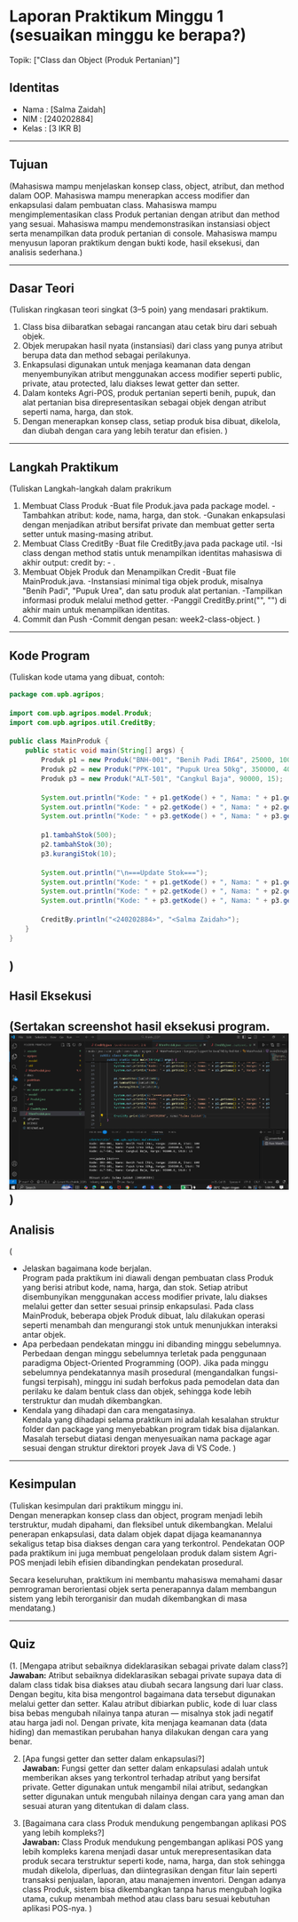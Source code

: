 # Laporan Praktikum Minggu 1 (sesuaikan minggu ke berapa?)
Topik: ["Class dan Object (Produk Pertanian)"]

## Identitas
- Nama  : [Salma Zaidah]
- NIM   : [240202884]
- Kelas : [3 IKR B]

---

## Tujuan
(Mahasiswa mampu menjelaskan konsep class, object, atribut, dan method dalam OOP.
Mahasiswa mampu menerapkan access modifier dan enkapsulasi dalam pembuatan class.
Mahasiswa mampu mengimplementasikan class Produk pertanian dengan atribut dan method yang sesuai.
Mahasiswa mampu mendemonstrasikan instansiasi object serta menampilkan data produk pertanian di console.
Mahasiswa mampu menyusun laporan praktikum dengan bukti kode, hasil eksekusi, dan analisis sederhana.)

---

## Dasar Teori
(Tuliskan ringkasan teori singkat (3–5 poin) yang mendasari praktikum.  
1. Class bisa diibaratkan sebagai rancangan atau cetak biru dari sebuah objek.  
2. Objek merupakan hasil nyata (instansiasi) dari class yang punya atribut berupa data dan method sebagai perilakunya.   
3. Enkapsulasi digunakan untuk menjaga keamanan data dengan menyembunyikan atribut menggunakan access modifier seperti public, private, atau protected, lalu diakses lewat getter dan setter.
4. Dalam konteks Agri-POS, produk pertanian seperti benih, pupuk, dan alat pertanian bisa direpresentasikan sebagai objek dengan atribut seperti nama, harga, dan stok.
5. Dengan menerapkan konsep class, setiap produk bisa dibuat, dikelola, dan diubah dengan cara yang lebih teratur dan efisien. )

---

## Langkah Praktikum
(Tuliskan Langkah-langkah dalam prakrikum
1. Membuat Class Produk
-Buat file Produk.java pada package model.
-Tambahkan atribut: kode, nama, harga, dan stok.
-Gunakan enkapsulasi dengan menjadikan atribut bersifat  private dan membuat getter serta setter untuk masing-masing atribut.  
2. Membuat Class CreditBy
-Buat file CreditBy.java pada package util.
-Isi class dengan method statis untuk menampilkan identitas mahasiswa di akhir output: credit by: <NIM> - <Nama>.  
3. Membuat Objek Produk dan Menampilkan Credit
-Buat file MainProduk.java.
-Instansiasi minimal tiga objek produk, misalnya "Benih Padi", "Pupuk Urea", dan satu produk alat pertanian.
-Tampilkan informasi produk melalui method getter.
-Panggil CreditBy.print("<NIM>", "<Nama>") di akhir main untuk menampilkan identitas.
4. Commit dan Push
-Commit dengan pesan: week2-class-object. )

---

## Kode Program
(Tuliskan kode utama yang dibuat, contoh:  

```java
package com.upb.agripos;

import com.upb.agripos.model.Produk;
import com.upb.agripos.util.CreditBy;

public class MainProduk {
    public static void main(String[] args) {
        Produk p1 = new Produk("BNH-001", "Benih Padi IR64", 25000, 100);
        Produk p2 = new Produk("PPK-101", "Pupuk Urea 50kg", 350000, 40);
        Produk p3 = new Produk("ALT-501", "Cangkul Baja", 90000, 15);

        System.out.println("Kode: " + p1.getKode() + ", Nama: " + p1.getNama() + ", Harga: " + p1.getHarga() + ", Stok: " + p1.getStok());
        System.out.println("Kode: " + p2.getKode() + ", Nama: " + p2.getNama() + ", Harga: " + p2.getHarga() + ", Stok: " + p2.getStok());
        System.out.println("Kode: " + p3.getKode() + ", Nama: " + p3.getNama() + ", Harga: " + p3.getHarga() + ", Stok: " + p3.getStok());

        p1.tambahStok(500);
        p2.tambahStok(30);
        p3.kurangiStok(10);

        System.out.println("\n===Update Stok===");
        System.out.println("Kode: " + p1.getKode() + ", Nama: " + p1.getNama() + ", Harga: " + p1.getHarga() + ", Stok: " + p1.getStok());
        System.out.println("Kode: " + p2.getKode() + ", Nama: " + p2.getNama() + ", Harga: " + p2.getHarga() + ", Stok: " + p2.getStok());
        System.out.println("Kode: " + p3.getKode() + ", Nama: " + p3.getNama() + ", Harga: " + p3.getHarga() + ", Stok: " + p3.getStok());

        CreditBy.println("<240202884>", "<Salma Zaidah>");
    }
}

```
)
---

## Hasil Eksekusi
(Sertakan screenshot hasil eksekusi program.  
![Screenshot hasil](./screenshots/Week2.PNG)
)
---

## Analisis
(
- Jelaskan bagaimana kode berjalan.  
Program pada praktikum ini diawali dengan pembuatan class Produk yang berisi atribut kode, nama, harga, dan stok. Setiap atribut disembunyikan menggunakan access modifier private, lalu diakses melalui getter dan setter sesuai prinsip enkapsulasi. Pada class MainProduk, beberapa objek Produk dibuat, lalu dilakukan operasi seperti menambah dan mengurangi stok untuk menunjukkan interaksi antar objek.
- Apa perbedaan pendekatan minggu ini dibanding minggu sebelumnya.  
Perbedaan dengan minggu sebelumnya terletak pada penggunaan paradigma Object-Oriented Programming (OOP). Jika pada minggu sebelumnya pendekatannya masih prosedural (mengandalkan fungsi-fungsi terpisah), minggu ini sudah berfokus pada pemodelan data dan perilaku ke dalam bentuk class dan objek, sehingga kode lebih terstruktur dan mudah dikembangkan.
- Kendala yang dihadapi dan cara mengatasinya.  
Kendala yang dihadapi selama praktikum ini adalah kesalahan struktur folder dan package yang menyebabkan program tidak bisa dijalankan. Masalah tersebut diatasi dengan menyesuaikan nama package agar sesuai dengan struktur direktori proyek Java di VS Code.
)
---

## Kesimpulan
(Tuliskan kesimpulan dari praktikum minggu ini.  
Dengan menerapkan konsep class dan object, program menjadi lebih terstruktur, mudah dipahami, dan fleksibel untuk dikembangkan. Melalui penerapan enkapsulasi, data dalam objek dapat dijaga keamanannya sekaligus tetap bisa diakses dengan cara yang terkontrol. Pendekatan OOP pada praktikum ini juga membuat pengelolaan produk dalam sistem Agri-POS menjadi lebih efisien dibandingkan pendekatan prosedural.

Secara keseluruhan, praktikum ini membantu mahasiswa memahami dasar pemrograman berorientasi objek serta penerapannya dalam membangun sistem yang lebih terorganisir dan mudah dikembangkan di masa mendatang.)

---

## Quiz
(1. [Mengapa atribut sebaiknya dideklarasikan sebagai private dalam class?]  
   **Jawaban:** Atribut sebaiknya dideklarasikan sebagai private supaya data di dalam class tidak bisa diakses atau diubah secara langsung dari luar class. Dengan begitu, kita bisa mengontrol bagaimana data tersebut digunakan melalui getter dan setter. 
   Kalau atribut dibiarkan public, kode di luar class bisa bebas mengubah nilainya tanpa aturan — misalnya stok jadi negatif atau harga jadi nol. Dengan private, kita menjaga keamanan data (data hiding) dan memastikan perubahan hanya dilakukan dengan cara yang benar.

2. [Apa fungsi getter dan setter dalam enkapsulasi?]  
   **Jawaban:** Fungsi getter dan setter dalam enkapsulasi adalah untuk memberikan akses yang terkontrol terhadap atribut yang bersifat private. Getter digunakan untuk mengambil nilai atribut, sedangkan setter digunakan untuk mengubah nilainya dengan cara yang aman dan sesuai aturan yang ditentukan di dalam class. 

3. [Bagaimana cara class Produk mendukung pengembangan aplikasi POS yang lebih kompleks?]  
   **Jawaban:** Class Produk mendukung pengembangan aplikasi POS yang lebih kompleks karena menjadi dasar untuk merepresentasikan data produk secara terstruktur seperti kode, nama, harga, dan stok sehingga mudah dikelola, diperluas, dan diintegrasikan dengan fitur lain seperti transaksi penjualan, laporan, atau manajemen inventori. 
   Dengan adanya class Produk, sistem bisa dikembangkan tanpa harus mengubah logika utama, cukup menambah method atau class baru sesuai kebutuhan aplikasi POS-nya. )

